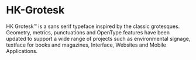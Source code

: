 # HK-Grotesk
 HK Grotesk™ is a sans serif typeface inspired by the classic grotesques.   Geometry, metrics, punctuations and OpenType features have been updated to support a wide range of projects such as environmental signage, textface for books and magazines, Interface, Websites and Mobile Applications.
